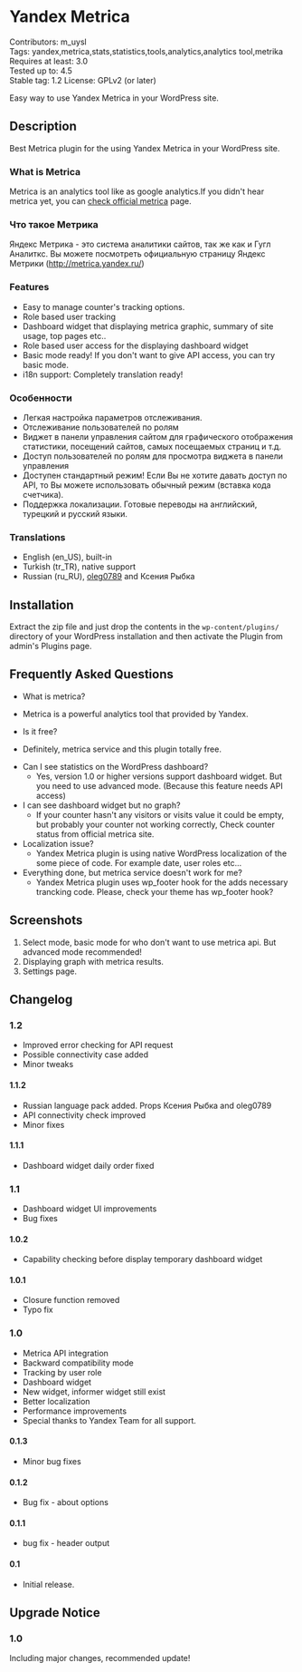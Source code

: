 # Yandex Metrica #

Contributors: m_uysl			
Tags: yandex,metrica,stats,statistics,tools,analytics,analytics tool,metrika	
Requires at least: 3.0		
Tested up to: 4.5	
Stable tag: 1.2	
License: GPLv2 (or later)	

Easy way to use Yandex Metrica in your WordPress site.

## Description ##

Best Metrica plugin for the using Yandex Metrica in your WordPress site.

### What is Metrica ###

Metrica is an analytics tool like as google analytics.If you didn't hear metrica yet, you can [check official metrica](http://metrica.yandex.com/) page.

### Что такое Метрика ###

Яндекс Метрика - это система аналитики сайтов, так же как и Гугл Аналиткс. Вы можете посмотреть официальную страницу Яндекс Метрики (http://metrica.yandex.ru/)

### Features ###

- Easy to manage counter's  tracking options.
- Role based user tracking
- Dashboard widget that displaying metrica graphic, summary of site usage, top pages etc..
- Role based user access for the displaying dashboard widget
- Basic mode ready! If you don't want to give API access, you can try basic mode.
- i18n support: Completely translation ready!

### Особенности ###

- Легкая настройка параметров отслеживания.
- Отслеживание пользователей по ролям
- Виджет в панели управления сайтом для графического отображения статистики, посещений сайтов, самых посещаемых страниц и т.д.
- Доступ пользователей по ролям для просмотра виджета в панели управления
- Доступен стандартный режим! Если Вы не хотите давать доступ по API, то Вы можете использовать обычный режим (вставка кода счетчика).
- Поддержка локализации. Готовые переводы на английский, турецкий и русский языки.


### Translations ###

* English (en_US), built-in
* Turkish (tr_TR), native support
* Russian (ru_RU), [oleg0789](https://profiles.wordpress.org/oleg0789) and Ксения Рыбка

## Installation ##

Extract the zip file and just drop the contents in the `wp-content/plugins/` directory of your WordPress installation and then activate the Plugin from admin's Plugins page.

## Frequently Asked Questions ##

* What is metrica?
 - Metrica is a powerful analytics tool that provided by Yandex.
* Is it free?
 - Definitely, metrica service and this plugin totally  free.
* Can I see statistics on the WordPress dashboard?
	- Yes, version 1.0 or higher versions support dashboard widget. But you need to use advanced mode. (Because this feature needs API access)
* I can see dashboard widget but no graph?
	- If your counter hasn't any visitors or visits value it could be empty, but probably your counter not working correctly, Check counter status from official metrica site.
* Localization issue?
	- Yandex Metrica plugin is using native WordPress localization of the some piece of code. For example date, user roles etc...
*	Everything done, but metrica service doesn't work for me?
	- Yandex Metrica plugin uses wp_footer hook for the adds necessary trancking code. Please, check your theme has wp_footer hook?
	
## Screenshots ##

1. Select mode, basic mode for who don't want to use metrica api. But advanced mode recommended!
2. Displaying graph with metrica results.
3. Settings page.

## Changelog ##

### 1.2 ###
 - Improved error checking for API request
 - Possible connectivity case added
 - Minor tweaks

#### 1.1.2 ####
 - Russian language pack added. Props Ксения Рыбка and oleg0789
 - API connectivity check improved
 - Minor fixes

#### 1.1.1 ####
 - Dashboard widget daily order fixed
 
### 1.1 ###
 - Dashboard widget UI improvements
 - Bug fixes

#### 1.0.2 ####
 - Capability checking before display temporary dashboard widget
 
#### 1.0.1 ####
 - Closure function removed
 - Typo fix
 
### 1.0 ###
 - Metrica API integration
 - Backward compatibility mode
 - Tracking by user role
 - Dashboard widget
 - New widget, informer widget still exist
 - Better localization
 - Performance improvements
 - Special thanks to Yandex Team for all support.

#### 0.1.3 ####

 - Minor bug fixes
 
#### 0.1.2 ####

 - Bug fix - about options

#### 0.1.1 ####

 - bug fix - header output

#### 0.1 ####

 - Initial release.

## Upgrade Notice ##

### 1.0 ###

Including major changes, recommended update!
